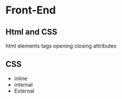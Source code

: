 # Front-End

## Html and CSS

html
elements
tags
opening
closing
attributes

## CSS

- inline
- internal
- External
